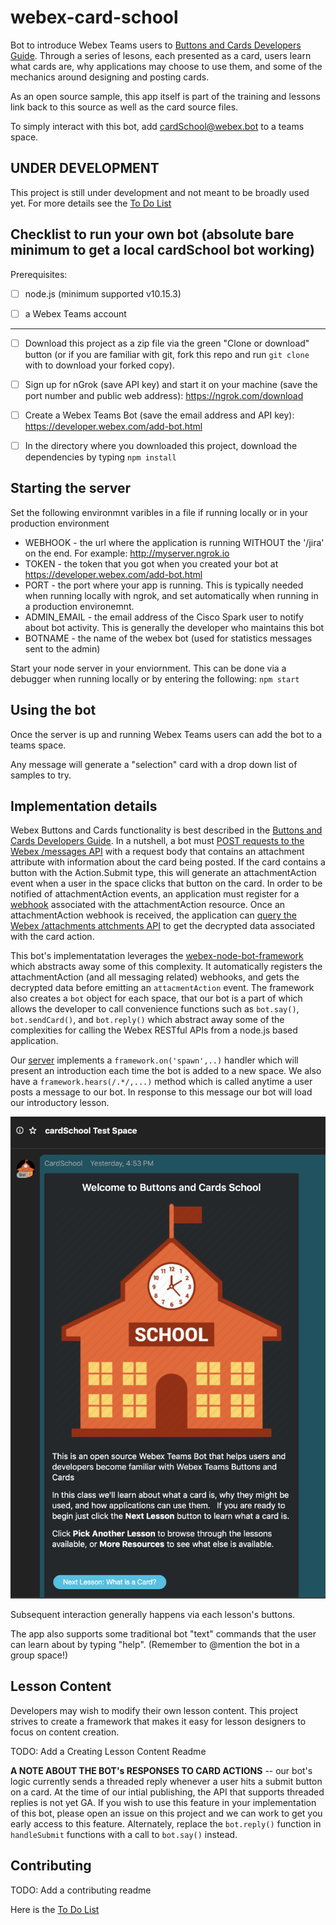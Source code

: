 # webex-card-school
Bot to introduce Webex Teams users to [Buttons and Cards Developers Guide](https://developer.webex.com/docs/api/guides/cards).   Through a series of lesons, each presented as a card, users learn what cards are, why applications may choose to use them, and some of the mechanics around designing and posting cards.

As an open source sample, this app itself is part of the training and lessons link back to this source as well as the card source files.

To simply interact with this bot, add cardSchool@webex.bot to a teams space.

## UNDER DEVELOPMENT

This project is still under development and not meant to be broadly used yet.  For more details see the [To Do List](./doc/ToDo.md)

## Checklist to run your own bot (absolute bare minimum to get a local cardSchool bot working)

Prerequisites:

- [ ] node.js (minimum supported v10.15.3)

- [ ] a Webex Teams account

----
- [ ] Download this project as a zip file via the green "Clone or download" button (or if you are familiar with git, fork this repo and run `git clone` with to download your forked copy).

- [ ] Sign up for nGrok (save API key) and start it on your machine (save the port number and public web address): https://ngrok.com/download

- [ ] Create a Webex Teams Bot (save the email address and API key): https://developer.webex.com/add-bot.html

- [ ] In the directory where you downloaded this project, download the dependencies by typing `npm install` 

## Starting the server

Set the following environmnt varibles in a file if running locally or in your production environment
* WEBHOOK - the url where the application is running WITHOUT the '/jira' on the end.  For example: http://myserver.ngrok.io
* TOKEN - the token that you got when you created your bot at https://developer.webex.com/add-bot.html
* PORT - the port where your app is running.  This is typically needed when running locally with ngrok, and set automatically when running in a production environemnt.
* ADMIN_EMAIL - the email address of the Cisco Spark user to notify about bot activity.  This is generally the developer who maintains this bot
* BOTNAME - the name of the webex bot (used for statistics messages sent to the admin)

Start your node server in your enviornment.  This can be done via a debugger when running locally or by entering the following:
    ```npm start```

## Using the bot

Once the server is up and running Webex Teams users can add the bot to a teams space.

Any message will generate a "selection" card with a drop down list of samples to try.   



## Implementation details

Webex Buttons and Cards functionality is best described in the [Buttons and Cards Developers Guide](https://developer.webex.com/docs/api/guides/cards).  In a nutshell, a bot must [POST requests to the Webex /messages API](https://developer.webex.com/docs/api/v1/messages/create-a-message) with a request body that contains an attachment attribute with information about the card being posted.   If the card contains a button with the Action.Submit type, this will generate an attachmentAction event when a user in the space clicks that button on the card.  In order to be notified of attachmentAction events, an application must register for a [webhook](https://developer.webex.com/docs/api/guides/webhooks) associated with the attachmentAction resource.   Once an attachmentAction webhook is received, the application  can [query the Webex /attachments attchments API](https://developer.webex.com/docs/api/v1/attachment-actions/get-attachment-action-details) to get the decrypted data associated with the card action.

This bot's implementatation leverages the [webex-node-bot-framework](https://github.com/jpjpjp/webex-node-bot-framework) which abstracts away some of this complexity.  It automatically registers the attachmentAction (and all messaging related) webhooks, and gets the decrypted data before emitting an `attacmentAction` event. The framework also creates a `bot` object for each space, that our bot is a part of which allows the developer to call convenience functions such as `bot.say()`, `bot.sendCard()`, and `bot.reply()` which abstract away some of the complexities for calling the Webex RESTful APIs from a node.js based application.

Our [server](./server.js) implements a `framework.on('spawn',..)` handler which will present an introduction each time the bot is added to a new space.   We also have a `framework.hears(/.*/,...)` method which is called anytime a user posts a message to our bot. In response to this message our bot will load our introductory lesson.

![Intro Lesson](./public/images/Intro-Lesson.png)

Subsequent interaction generally happens via each lesson's buttons. 

The app also supports some traditional bot "text" commands that the user can learn about by typing "help".  (Remember to @mention the bot in a group space!)

## Lesson Content

Developers may wish to modify their own lesson content.  This project strives to create a framework that makes it easy for lesson designers to focus on content creation.

TODO: Add a Creating Lesson Content Readme

**A NOTE ABOUT THE BOT's RESPONSES TO CARD ACTIONS** -- our bot's logic currently sends a threaded reply whenever a user hits a submit button on a card.  At the time of our intial publishing, the API that supports threaded replies is not yet GA.  If you wish to use this feature in your implementation of this bot, please open an issue on this project and we can work to get you early access to this feature.   Alternately, replace the `bot.reply()` function in `handleSubmit` functions with a call to `bot.say()` instead.

## Contributing

TODO: Add a contributing readme

Here is the [To Do List](./ToDo.md)


